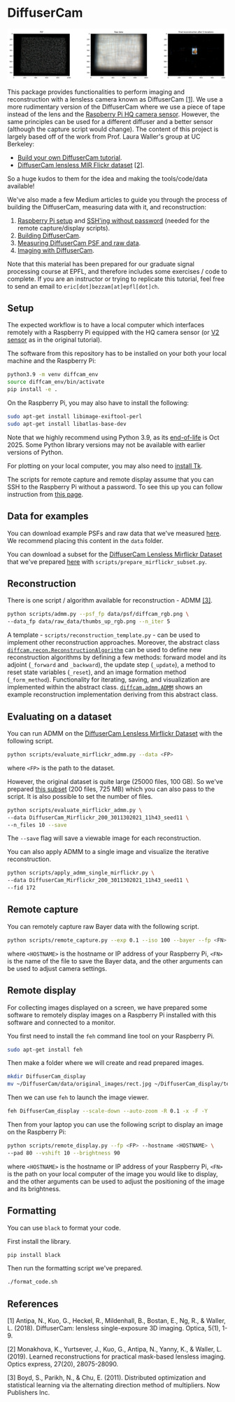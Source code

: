 # DiffuserCam

![Example PSF, raw data, and reconstruction.](scripts/example_reconstruction.png)

This package provides functionalities to perform imaging and reconstruction
with a lensless camera known as DiffuserCam [[1]](#1). We use a more rudimentary
version of the DiffuserCam where we use a piece of tape instead of the lens and 
the [Raspberry Pi HQ camera sensor](https://www.raspberrypi.com/products/raspberry-pi-high-quality-camera).
However, the same principles can be used for a different diffuser and a better
sensor (although the capture script would change). The content of this project 
is largely based off of the work from Prof. Laura Waller's group at UC Berkeley:
- [Build your own DiffuserCam tutorial](https://waller-lab.github.io/DiffuserCam/tutorial).
- [DiffuserCam lensless MIR Flickr dataset](https://waller-lab.github.io/LenslessLearning/dataset.html) [[2]](#2).

So a huge kudos to them for the idea and making the tools/code/data available!

We've also made a few Medium articles to guide you through the process of
building the DiffuserCam, measuring data with it, and reconstruction:
1. [Raspberry Pi setup](https://medium.com/@bezzam/setting-up-a-raspberry-pi-without-a-monitor-headless-9a3c2337f329) and [SSH'ing without password](https://medium.com/@bezzam/headless-and-passwordless-interfacing-with-a-raspberry-pi-ssh-453dd75154c3) (needed for the remote capture/display scripts).
2. [Building DiffuserCam](https://medium.com/@bezzam/building-a-diffusercam-with-the-raspberry-hq-camera-cardboard-and-tape-896b6020aff6).
3. [Measuring DiffuserCam PSF and raw data](https://medium.com/@bezzam/measuring-a-diffusercam-psf-and-raw-data-b01ee29eda4).
4. [Imaging with DiffuserCam](https://medium.com/@bezzam/lensless-imaging-with-the-raspberry-pi-and-python-diffusercam-473e47662857).

Note that this material has been prepared for our graduate signal processing 
course at EPFL, and therefore includes some exercises / code to complete. If you
are an instructor or trying to replicate this tutorial, feel free to send an 
email to `eric[dot]bezzam[at]epfl[dot]ch`.

## Setup
The expected workflow is to have a local computer which interfaces remotely
with a Raspberry Pi equipped with the HQ camera sensor (or [V2 sensor](https://www.raspberrypi.com/products/camera-module-v2/) 
as in the original tutorial).

The software from this repository has to be installed on your both your local 
machine and the Raspberry Pi:
```bash
python3.9 -m venv diffcam_env
source diffcam_env/bin/activate
pip install -e .
```

On the Raspberry Pi, you may also have to install the following:
```bash
sudo apt-get install libimage-exiftool-perl
sudo apt-get install libatlas-base-dev
```

Note that we highly recommend using Python 3.9, as its [end-of-life](https://endoflife.date/python) is Oct 2025. Some Python library versions may not be available with earlier versions of Python.

For plotting on your local computer, you may also need to [install Tk](https://stackoverflow.com/questions/5459444/tkinter-python-may-not-be-configured-for-tk).

The scripts for remote capture and remote display assume that you can SSH to the
Raspberry Pi without a password. To see this up you can follow instruction from
[this page](https://medium.com/@bezzam/headless-and-passwordless-interfacing-with-a-raspberry-pi-ssh-453dd75154c3).

## Data for examples

You can download example PSFs and raw data that we've measured [here](https://drive.switch.ch/index.php/s/NdgHlcDeHVDH5ww).
We recommend placing this content in the `data` folder.

You can download a subset for the [DiffuserCam Lensless Mirflickr Dataset](https://waller-lab.github.io/LenslessLearning/dataset.html)
that we've prepared [here](https://drive.switch.ch/index.php/s/vmAZzryGI8U8rcE)
with `scripts/prepare_mirflickr_subset.py`.

## Reconstruction

There is one script / algorithm available for reconstruction - ADMM [[3]](#3).
```bash
python scripts/admm.py --psf_fp data/psf/diffcam_rgb.png \
--data_fp data/raw_data/thumbs_up_rgb.png --n_iter 5
```

A template - `scripts/reconstruction_template.py` - can be used to implement
other reconstruction approaches. Moreover, the abstract class 
[`diffcam.recon.ReconstructionAlgorithm`](https://github.com/LCAV/DiffuserCam/blob/70936c1a1d0797b50190d978f8ece3edc7413650/diffcam/recon.py#L9)
can be used to define new reconstruction algorithms by defining a few methods:
forward model and its adjoint (`_forward` and `_backward`), the update step
(`_update`), a method to reset state variables (`_reset`), and an image
formation method (`_form_method`). Functionality for iterating, saving, and 
visualization are implemented within the abstract class. [`diffcam.admm.ADMM`](https://github.com/LCAV/DiffuserCam/blob/70936c1a1d0797b50190d978f8ece3edc7413650/diffcam/admm.py#L6)
shows an example reconstruction implementation deriving from this abstract 
class.

## Evaluating on a dataset

You can run ADMM on the [DiffuserCam Lensless Mirflickr Dataset](https://waller-lab.github.io/LenslessLearning/dataset.html)
with the following script.
```bash
python scripts/evaluate_mirflickr_admm.py --data <FP>
```
where `<FP>` is the path to the dataset.

However, the original dataset is quite large (25000 files, 100 GB). So we've 
prepared [this subset](https://drive.switch.ch/index.php/s/vmAZzryGI8U8rcE) (200
files, 725 MB) which you can also pass to the script. It is also possible to 
set the number of files.
```bash
python scripts/evaluate_mirflickr_admm.py \
--data DiffuserCam_Mirflickr_200_3011302021_11h43_seed11 \
--n_files 10 --save
```
The `--save` flag will save a viewable image for each reconstruction.

You can also apply ADMM to a single image and visualize the iterative 
reconstruction.
```bash
python scripts/apply_admm_single_mirflickr.py \
--data DiffuserCam_Mirflickr_200_3011302021_11h43_seed11 \
--fid 172
```

## Remote capture

You can remotely capture raw Bayer data with the following script.
```bash
python scripts/remote_capture.py --exp 0.1 --iso 100 --bayer --fp <FN> --hostname <HOSTNAME>
```
where `<HOSTNAME>` is the hostname or IP address of your Raspberry Pi, `<FN>` is
the name of the file to save the Bayer data, and the other arguments can be used
to adjust camera settings.

## Remote display

For collecting images displayed on a screen, we have prepared some software to
remotely display images on a Raspberry Pi installed with this software and
connected to a monitor.

You first need to install the `feh` command line tool on your Raspberry Pi.
```bash
sudo apt-get install feh
```

Then make a folder where we will create and read prepared images.
```bash
mkdir DiffuserCam_display
mv ~/DiffuserCam/data/original_images/rect.jpg ~/DiffuserCam_display/test.jpg
```

Then we can use `feh` to launch the image viewer.
```bash
feh DiffuserCam_display --scale-down --auto-zoom -R 0.1 -x -F -Y
```

Then from your laptop you can use the following script to display an image on
the Raspberry Pi:
```bash
python scripts/remote_display.py --fp <FP> --hostname <HOSTNAME> \
--pad 80 --vshift 10 --brightness 90
```
where `<HOSTNAME>` is the hostname or IP address of your Raspberry Pi, `<FN>` is
the path on your local computer of the image you would like to display, and the 
other arguments can be used to adjust the positioning of the image and its
brightness.

## Formatting
You can use `black` to format your code.

First install the library.
```bash
pip install black
```
Then run the formatting script we've prepared.
```bash
./format_code.sh
```

## References
<a id="1">[1]</a> 
Antipa, N., Kuo, G., Heckel, R., Mildenhall, B., Bostan, E., Ng, R., & Waller, L. (2018). DiffuserCam: lensless single-exposure 3D imaging. Optica, 5(1), 1-9.

<a id="2">[2]</a> 
Monakhova, K., Yurtsever, J., Kuo, G., Antipa, N., Yanny, K., & Waller, L. (2019). Learned reconstructions for practical mask-based lensless imaging. Optics express, 27(20), 28075-28090.

<a id="3">[3]</a> 
Boyd, S., Parikh, N., & Chu, E. (2011). Distributed optimization and statistical learning via the alternating direction method of multipliers. Now Publishers Inc.